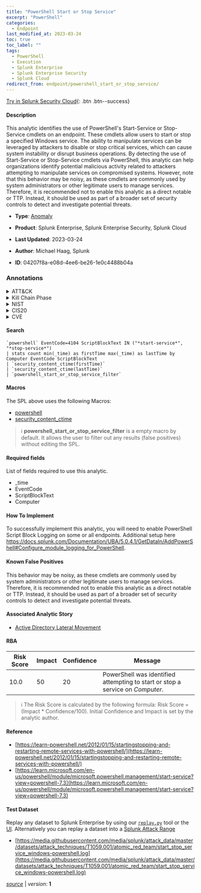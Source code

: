 ```yaml
---
title: "PowerShell Start or Stop Service"
excerpt: "PowerShell"
categories:
  - Endpoint
last_modified_at: 2023-03-24
toc: true
toc_label: ""
tags:
  - PowerShell
  - Execution
  - Splunk Enterprise
  - Splunk Enterprise Security
  - Splunk Cloud
redirect_from: endpoint/powershell_start_or_stop_service/
---
```




[Try in Splunk Security Cloud](https://www.splunk.com/en_us/cyber-security.html){: .btn .btn--success}

#### Description

This analytic identifies the use of PowerShell&#39;s Start-Service or Stop-Service cmdlets on an endpoint. These cmdlets allow users to start or stop a specified Windows service. The ability to manipulate services can be leveraged by attackers to disable or stop critical services, which can cause system instability or disrupt business operations. By detecting the use of Start-Service or Stop-Service cmdlets via PowerShell, this analytic can help organizations identify potential malicious activity related to attackers attempting to manipulate services on compromised systems. However, note that this behavior may be noisy, as these cmdlets are commonly used by system administrators or other legitimate users to manage services. Therefore, it is recommended not to enable this analytic as a direct notable or TTP. Instead, it should be used as part of a broader set of security controls to detect and investigate potential threats.

- **Type**: [Anomaly](https://github.com/splunk/security_content/wiki/Detection-Analytic-Types)
- **Product**: Splunk Enterprise, Splunk Enterprise Security, Splunk Cloud

- **Last Updated**: 2023-03-24
- **Author**: Michael Haag, Splunk
- **ID**: 04207f8a-e08d-4ee6-be26-1e0c4488b04a

### Annotations
<details>
  <summary>ATT&CK</summary>

<div markdown="1">

#### [ATT&CK](https://attack.mitre.org/)

| ID          | Technique   | Tactic         |
| ----------- | ----------- |--------------- |
| [T1059.001](https://attack.mitre.org/techniques/T1059/001/) | PowerShell | Execution |

</div>
</details>


<details>
  <summary>Kill Chain Phase</summary>

<div markdown="1">

* Actions on Objectives


</div>
</details>


<details>
  <summary>NIST</summary>

<div markdown="1">

* DE.CM



</div>
</details>

<details>
  <summary>CIS20</summary>

<div markdown="1">

* CIS 3
* CIS 5
* CIS 16



</div>
</details>

<details>
  <summary>CVE</summary>

<div markdown="1">


</div>
</details>


#### Search

```
`powershell` EventCode=4104 ScriptBlockText IN ("*start-service*", "*stop-service*") 
| stats count min(_time) as firstTime max(_time) as lastTime by Computer EventCode ScriptBlockText 
| `security_content_ctime(firstTime)` 
| `security_content_ctime(lastTime)` 
| `powershell_start_or_stop_service_filter`
```

#### Macros
The SPL above uses the following Macros:
* [powershell](https://github.com/splunk/security_content/blob/develop/macros/powershell.yml)
* [security_content_ctime](https://github.com/splunk/security_content/blob/develop/macros/security_content_ctime.yml)

> :information_source:
> **powershell_start_or_stop_service_filter** is a empty macro by default. It allows the user to filter out any results (false positives) without editing the SPL.



#### Required fields
List of fields required to use this analytic.
* _time
* EventCode
* ScriptBlockText
* Computer



#### How To Implement
To successfully implement this analytic, you will need to enable PowerShell Script Block Logging on some or all endpoints. Additional setup here https://docs.splunk.com/Documentation/UBA/5.0.4.1/GetDataIn/AddPowerShell#Configure_module_logging_for_PowerShell.
#### Known False Positives
This behavior may be noisy, as these cmdlets are commonly used by system administrators or other legitimate users to manage services. Therefore, it is recommended not to enable this analytic as a direct notable or TTP. Instead, it should be used as part of a broader set of security controls to detect and investigate potential threats.

#### Associated Analytic Story
* [Active Directory Lateral Movement](/stories/active_directory_lateral_movement)




#### RBA

| Risk Score  | Impact      | Confidence   | Message      |
| ----------- | ----------- |--------------|--------------|
| 10.0 | 50 | 20 | PowerShell was identified attempting to start or stop a service on $Computer$. |


> :information_source:
> The Risk Score is calculated by the following formula: Risk Score = (Impact * Confidence/100). Initial Confidence and Impact is set by the analytic author.


#### Reference

* [https://learn-powershell.net/2012/01/15/startingstopping-and-restarting-remote-services-with-powershell/](https://learn-powershell.net/2012/01/15/startingstopping-and-restarting-remote-services-with-powershell/)
* [https://learn.microsoft.com/en-us/powershell/module/microsoft.powershell.management/start-service?view=powershell-7.3](https://learn.microsoft.com/en-us/powershell/module/microsoft.powershell.management/start-service?view=powershell-7.3)



#### Test Dataset
Replay any dataset to Splunk Enterprise by using our [`replay.py`](https://github.com/splunk/attack_data#using-replaypy) tool or the [UI](https://github.com/splunk/attack_data#using-ui).
Alternatively you can replay a dataset into a [Splunk Attack Range](https://github.com/splunk/attack_range#replay-dumps-into-attack-range-splunk-server)

* [https://media.githubusercontent.com/media/splunk/attack_data/master/datasets/attack_techniques/T1059.001/atomic_red_team/start_stop_service_windows-powershell.log](https://media.githubusercontent.com/media/splunk/attack_data/master/datasets/attack_techniques/T1059.001/atomic_red_team/start_stop_service_windows-powershell.log)



[*source*](https://github.com/splunk/security_content/tree/develop/detections/endpoint/powershell_start_or_stop_service.yml) \| *version*: **1**